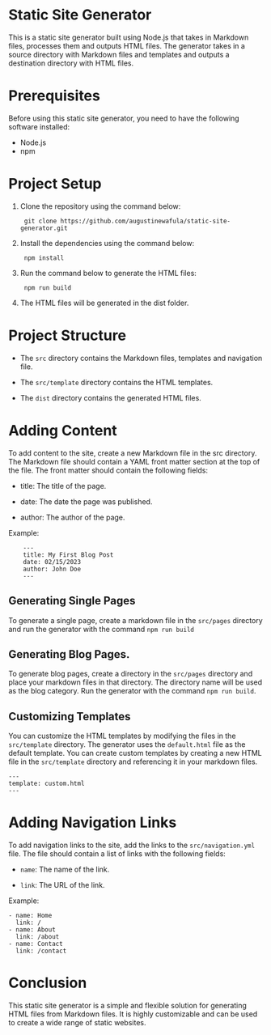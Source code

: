 # Static Site Generator
This is a static site generator built using Node.js that takes in Markdown files, processes them and outputs HTML files. The generator takes in a source directory with Markdown files and templates and outputs a destination directory with HTML files.

# Prerequisites
Before using this static site generator, you need to have the following software installed:

* Node.js
* npm

# Project Setup
1. Clone the repository using the command below:

        git clone https://github.com/augustinewafula/static-site-generator.git

2. Install the dependencies using the command below:
    
        npm install

3. Run the command below to generate the HTML files:
    
        npm run build

4. The HTML files will be generated in the dist folder.

# Project Structure
* The `src` directory contains the Markdown files, templates and navigation file.

* The `src/template` directory contains the HTML templates.

* The `dist` directory contains the generated HTML files.

# Adding Content
To add content to the site, create a new Markdown file in the src directory. The Markdown file should contain a YAML front matter section at the top of the file. The front matter should contain the following fields:

* title: The title of the page.

* date: The date the page was published.

* author: The author of the page.

Example:

        ---
        title: My First Blog Post
        date: 02/15/2023
        author: John Doe
        ---

## Generating Single Pages
To generate a single page, create a markdown file in the `src/pages` directory and run the generator with the command `npm run build`

## Generating Blog Pages.
To generate blog pages, create a directory in the `src/pages` directory and place your markdown files in that directory. The directory name will be used as the blog category. Run the generator with the command `npm run build`.

## Customizing Templates
You can customize the HTML templates by modifying the files in the `src/template` directory. The generator uses the `default.html` file as the default template. You can create custom templates by creating a new HTML file in the `src/template` directory and referencing it in your markdown files.

    ---
    template: custom.html
    ---

# Adding Navigation Links
To add navigation links to the site, add the links to the `src/navigation.yml` file. The file should contain a list of links with the following fields:

* `name`: The name of the link.

* `link`: The URL of the link.

Example:

    - name: Home
      link: /
    - name: About
      link: /about
    - name: Contact
      link: /contact

# Conclusion
This static site generator is a simple and flexible solution for generating HTML files from Markdown files. It is highly customizable and can be used to create a wide range of static websites.